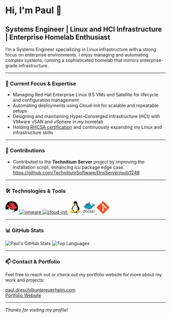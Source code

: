 # Hi, I'm Paul 👋

## Systems Engineer | Linux and HCI Infrastructure | Enterprise Homelab Enthusiast

I’m a Systems Engineer specializing in Linux infrastructure with a strong focus on enterprise environments. 
I enjoy managing and automating complex systems, running a sophisticated homelab that mirrors enterprise-grade infrastructure.

---

### 🔭 Current Focus & Expertise

- Managing Red Hat Enterprise Linux 9.5 VMs and Satellite for lifecycle and configuration management
- Automating deployments using Cloud-init for scalable and repeatable setups
- Designing and maintaining Hyper-Converged Infrastructure (HCI) with VMware vSAN and vSphere in my homelab
- Holding [RHCSA certification](https://www.credly.com/badges/d59d68a6-4688-4178-8d9e-002abb5d39e0) and continuously expanding my Linux and infrastructure skills 

---

### 💼 Contributions

- Contributed to the **Technitium Server** project by improving the installation script, enhancing icu package edge case. https://github.com/TechnitiumSoftware/DnsServer/pull/1248

---

### 🛠️ Technologies & Tools

<p align="left">
  <a href="https://www.redhat.com/en" target="_blank" rel="noreferrer">
    <img src="https://raw.githubusercontent.com/devicons/devicon/master/icons/redhat/redhat-original.svg" alt="redhat" width="40" height="40" />
  </a>
  <a href="https://www.vmware.com/products/vsphere.html" target="_blank" rel="noreferrer">
    <img src="https://www.svgrepo.com/show/355370/vmware.svg" alt="vmware" width="40" height="40" />
  </a>
  <a href="https://cloudinit.io/" target="_blank" rel="noreferrer">
    <img src="https://cloud-init.github.io/images/cloud-init-orange.svg" alt="cloud-init" width="40" height="40" />
  </a>
  <a href="https://www.linux.org/" target="_blank" rel="noreferrer">
    <img src="https://raw.githubusercontent.com/devicons/devicon/master/icons/linux/linux-original.svg" alt="linux" width="40" height="40" />
  </a>
  <a href="https://www.docker.com/" target="_blank" rel="noreferrer">
    <img src="https://raw.githubusercontent.com/devicons/devicon/master/icons/docker/docker-original-wordmark.svg" alt="docker" width="40" height="40" />
  </a>
  <a href="https://git-scm.com/" target="_blank" rel="noreferrer">
    <img src="https://raw.githubusercontent.com/devicons/devicon/master/icons/git/git-original.svg" alt="git" width="40" height="40" />
  </a>
</p>

---

### 📊 GitHub Stats

<p align="left">
  <img src="https://github-readme-stats.vercel.app/api?username=paul1404&show_icons=true&locale=en&theme=dark" alt="Paul's GitHub Stats" />
  <img src="https://github-readme-stats.vercel.app/api/top-langs/?username=paul1404&layout=compact&theme=dark" alt="Top Languages" />
</p>

---

### 📫 Contact & Portfolio

Feel free to reach out or check out my portfolio website for more about my work and projects:

[paul.dresch@untereuerheim.com](mailto:paul.dresch@untereuerheim.com)  
[Portfolio Website](https://pd-portfolio.net)

---

*Thanks for visiting my profile!*

